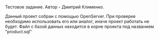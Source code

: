 Тестовое задание. Автор - Дмитрий Клименко.

Данный проект собран с помощью OpenServer. При проверке необходимо использовать его или аналог, иначе проект работать не будет.
Файл с базой данных находится в корне проекта под названием "product.sql"
